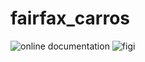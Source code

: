 # fairfax_carros

![online documentation](https://media.giphy.com/media/c0N66cY9ESIy9oT0yx/giphy.gif)
![figi](https://media.giphy.com/media/9nAh7u6lAX8LnGZRm7/giphy.gif)

